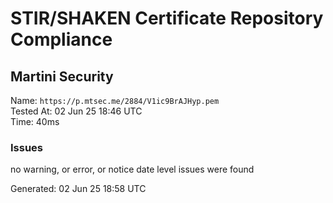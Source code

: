 # STIR/SHAKEN Certificate Repository Compliance

## Martini Security

Name: `https://p.mtsec.me/2884/V1ic9BrAJHyp.pem`\
Tested At: 02 Jun 25 18:46 UTC\
Time: 40ms

### Issues

no warning, or error, or notice date level issues were found

Generated: 02 Jun 25 18:58 UTC